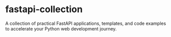 # fastapi-collection
A collection of practical FastAPI applications, templates, and code examples to accelerate your Python web development journey.
